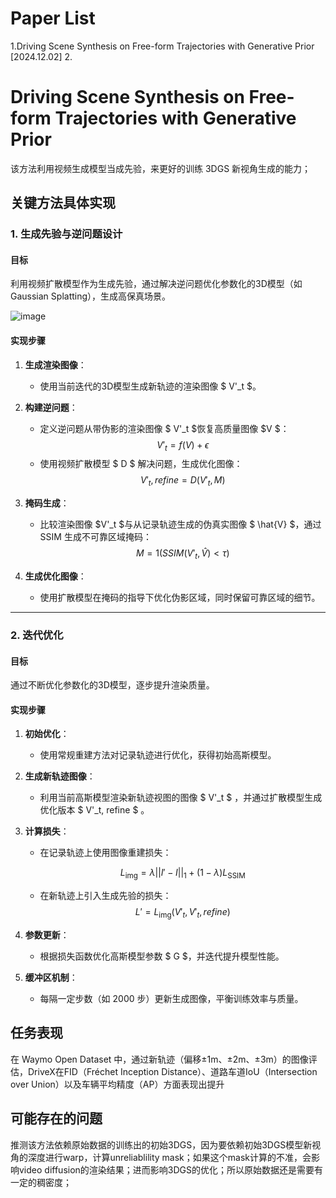 # Paper List

1.Driving Scene Synthesis on Free-form Trajectories with Generative Prior [2024.12.02]
2.

# Driving Scene Synthesis on Free-form Trajectories with Generative Prior

该方法利用视频生成模型当成先验，来更好的训练 3DGS 新视角生成的能力；

## 关键方法具体实现

### 1. 生成先验与逆问题设计

#### 目标
利用视频扩散模型作为生成先验，通过解决逆问题优化参数化的3D模型（如 Gaussian Splatting），生成高保真场景。

![image](https://github.com/user-attachments/assets/a64e8f80-678f-4d00-bb81-2f4a8a3d0c00)

#### 实现步骤
1. **生成渲染图像**：
   - 使用当前迭代的3D模型生成新轨迹的渲染图像 $ V'_t $。

2. **构建逆问题**：
   - 定义逆问题从带伪影的渲染图像 $ V'_t $恢复高质量图像 $V $：
     $$
     V'_t = f(V) + \epsilon
     $$
   - 使用视频扩散模型 $ D $ 解决问题，生成优化图像：
     $$
     V'_t, refine = D(V'_t, M)
     $$

3. **掩码生成**：
   - 比较渲染图像 $V'_t $与从记录轨迹生成的伪真实图像 $ \hat{V} $，通过 SSIM 生成不可靠区域掩码：
     $$
     M = 1(SSIM(V'_t, \hat{V}) < \tau)
     $$

4. **生成优化图像**：
   - 使用扩散模型在掩码的指导下优化伪影区域，同时保留可靠区域的细节。

---

### 2. 迭代优化

#### 目标
通过不断优化参数化的3D模型，逐步提升渲染质量。

#### 实现步骤
1. **初始优化**：
   - 使用常规重建方法对记录轨迹进行优化，获得初始高斯模型。

2. **生成新轨迹图像**：
   - 利用当前高斯模型渲染新轨迹视图的图像  $ V'_t $ ，并通过扩散模型生成优化版本  $ V'_t, refine $  。

3. **计算损失**：
   - 在记录轨迹上使用图像重建损失：
   
     $$
     L_{\text{img}} = \lambda || I' - I ||_1 + (1 - \lambda)L_{\text{SSIM}}
     $$

   - 在新轨迹上引入生成先验的损失：
     $$
     L' = L_{\text{img}}(V'_t, V'_t, refine)
     $$

4. **参数更新**：
   - 根据损失函数优化高斯模型参数 $ G $，并迭代提升模型性能。

5. **缓冲区机制**：
   - 每隔一定步数（如 2000 步）更新生成图像，平衡训练效率与质量。

## 任务表现
在 Waymo Open Dataset 中，通过新轨迹（偏移±1m、±2m、±3m）的图像评估，DriveX在FID（Fréchet Inception Distance）、道路车道IoU（Intersection over Union）以及车辆平均精度（AP）方面表现出提升

## 可能存在的问题
推测该方法依赖原始数据的训练出的初始3DGS，因为要依赖初始3DGS模型新视角的深度进行warp，计算unreliablility mask；如果这个mask计算的不准，会影响video diffusion的渲染结果；进而影响3DGS的优化；所以原始数据还是需要有一定的稠密度；